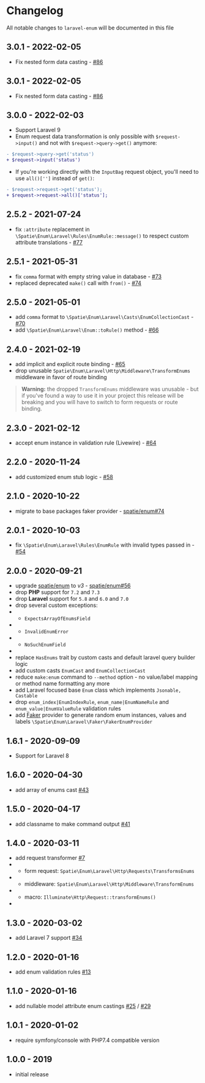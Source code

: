 # Changelog

All notable changes to `laravel-enum` will be documented in this file

## 3.0.1 - 2022-02-05

- Fix nested form data casting - [#86](https://github.com/spatie/laravel-enum/pull/86)

## 3.0.1 - 2022-02-05

- Fix nested form data casting - [#86](https://github.com/spatie/laravel-enum/pull/86)

## 3.0.0 - 2022-02-03

- Support Laravel 9
- Enum request data transformation is only possible with `$request->input()` and not with `$request->query->get()` anymore:

```diff
- $request->query->get('status')
+ $request->input('status')

```
- If you're working directly with the `InputBag` request object, you'll need to use `all()['']` instead of `get()`:

```diff
- $request->request->get('status');
+ $request->request->all()['status'];

```
## 2.5.2 - 2021-07-24

- fix `:attribute` replacement in `\Spatie\Enum\Laravel\Rules\EnumRule::message()` to respect custom attribute translations - [#77](https://github.com/spatie/laravel-enum/pull/77)

## 2.5.1 - 2021-05-31

- fix `comma` format with empty string value in database - [#73](https://github.com/spatie/laravel-enum/pull/73)
- replaced deprecated `make()` call with `from()` - [#74](https://github.com/spatie/laravel-enum/pull/74)

## 2.5.0 - 2021-05-01

- add `comma` format to `\Spatie\Enum\Laravel\Casts\EnumCollectionCast` - [#70](https://github.com/spatie/laravel-enum/pull/70)
- add `\Spatie\Enum\Laravel\Enum::toRule()` method - [#66](https://github.com/spatie/laravel-enum/pull/66)

## 2.4.0 - 2021-02-19

- add implicit and explicit route binding - [#65](https://github.com/spatie/laravel-enum/pull/65)
- drop unusable `Spatie\Enum\Laravel\Http\Middleware\TransformEnums` middleware in favor of route binding

> **Warning:** the dropped `TransformEnums` middleware was unusable - but if you've found a way to use it in your project this release will be breaking and you will have to switch to form requests or route binding.

## 2.3.0 - 2021-02-12

- accept enum instance in validation rule (Livewire) - [#64](https://github.com/spatie/laravel-enum/pull/64)

## 2.2.0 - 2020-11-24

- add customized enum stub logic - [#58](https://github.com/spatie/laravel-enum/pull/58)

## 2.1.0 - 2020-10-22

- migrate to base packages faker provider - [spatie/enum#74](https://github.com/spatie/enum/pull/74)

## 2.0.1 - 2020-10-03

- fix `\Spatie\Enum\Laravel\Rules\EnumRule` with invalid types passed in - [#54](https://github.com/spatie/laravel-enum/pull/54)

## 2.0.0 - 2020-09-21

- upgrade [spatie/enum](https://github.com/spatie/enum) to *v3* - [spatie/enum#56](https://github.com/spatie/enum/pull/56)
- drop **PHP** support for `7.2` and `7.3`
- drop **Laravel** support for `5.8` and `6.0` and `7.0`
- drop several custom exceptions:
- - `ExpectsArrayOfEnumsField`
- - `InvalidEnumError`
- - `NoSuchEnumField`
- 
- replace `HasEnums` trait by custom casts and default laravel query builder logic
- add custom casts `EnumCast` and `EnumCollectionCast`
- reduce `make:enum` command to `--method` option - no value/label mapping or method name formatting any more
- add Laravel focused base `Enum` class which implements `Jsonable, Castable`
- drop `enum_index|EnumIndexRule`, `enum_name|EnumNameRule` and `enum_value|EnumValueRule` validation rules
- add [Faker](https://github.com/fzaninotto/Faker) provider to generate random enum instances, values and labels `\Spatie\Enum\Laravel\Faker\FakerEnumProvider`

## 1.6.1 - 2020-09-09

- Support for Laravel 8

## 1.6.0 - 2020-04-30

- add array of enums cast [#43](https://github.com/spatie/laravel-enum/pull/43)

## 1.5.0 - 2020-04-17

- add classname to make command output [#41](https://github.com/spatie/laravel-enum/pull/41)

## 1.4.0 - 2020-03-11

- add request transformer [#7](https://github.com/spatie/laravel-enum/pull/7)
- - form request: `Spatie\Enum\Laravel\Http\Requests\TransformsEnums`
- - middleware: `Spatie\Enum\Laravel\Http\Middleware\TransformEnums`
- - macro: `Illuminate\Http\Request::transformEnums()`
- 

## 1.3.0 - 2020-03-02

- add Laravel 7 support [#34](https://github.com/spatie/laravel-enum/pull/34)

## 1.2.0 - 2020-01-16

- add enum validation rules [#13](https://github.com/spatie/laravel-enum/pull/13)

## 1.1.0 - 2020-01-16

- add nullable model attribute enum castings [#25](https://github.com/spatie/laravel-enum/pull/25) / [#29](https://github.com/spatie/laravel-enum/pull/29)

## 1.0.1 - 2020-01-02

- require symfony/console with PHP7.4 compatible version

## 1.0.0 - 2019

- initial release
